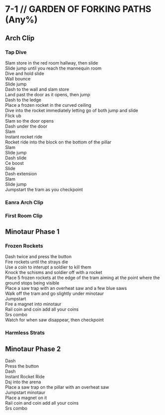 # 7-1 // GARDEN OF FORKING PATHS (Any%)


## Arch Clip

### Tap Dive
Slam store in the red room hallway, then slide <br/>
Slide jump until you reach the mannequin room <br/>
Dive and hold slide <br/>
Wall bounce <br/>
Slide jump <br/>
Dash to the wall and slam store <br/>
Land past the door as it opens, then jump <br/>
Dash to the ledge <br/>
Place a frozen rocket in the curved ceiling <br/>
Dive into the rocket immediately letting go of both jump and slide <br/>
Flick ub <br/>
Slam so the door opens <br/>
Dash under the door <br/>
Slam <br/>
Instant rocket ride <br/>
Rocket ride into the block on the bottom of the pillar <br/>
Slam <br/>
Slide jump <br/>
Dash slide <br/>
Ce boost <br/>
Slide <br/>
Dash extension <br/>
Slam <br/>
Slide jump <br/>
Jumpstart the tram as you checkpoint 
### Eanra Arch Clip

### First Room Clip


## Minotaur Phase 1

### Frozen Rockets
Dash twice and press the button <br/>
Fire rockets until the strays die <br/>
Use a coin to interupt a soldier to kill them <br/>
Knock the schisms and soldier off with a rocket <br/>
Place 5 frozen rockets at the edge of the tram aiming at the point where the ground stops being visible <br/>
Place a saw trap with an overheat saw and a few blue saws <br/>
Walk off the tram and go slightly under minotaur <br/>
Jumpstart <br/>
Fire a magnet into minotaur <br/>
Rail coin and coin add all your coins <br/>
Srs combo <br/>
Watch for when saw disappear, then checkpoint
### Harmless Strats


## Minotaur Phase 2
Dash <br/>
Press the button <br/>
Dash <br/>
Instant Rocket Ride <br/>
Dsj into the arena <br/>
Place a saw trap on the pillar with an overheat saw <br/>
Jumpstart minotaur <br/>
Place a magnet on it <br/>
Rail coin and coin add all your coins <br/>
Srs combo